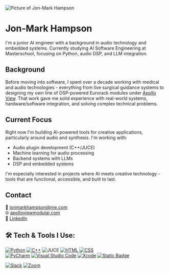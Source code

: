 ![Picture of Jon-Mark Hampson](https://res.cloudinary.com/apollo-view-modular/image/upload/v1761576883/Jon-Mark/Github-Banner_2_-_small_ozjff6.png)  

# Jon-Mark Hampson

I'm a junior AI engineer with a background in audio technology and embedded systems. Currently studying AI Software Engineering at Masterschool, focusing on Python, audio DSP, and LLM integration.

## Background

Before moving into software, I spent over a decade working with medical and audio technologies - everything from live surgical guidance systems to designing my own line of DSP-powered Eurorack modules under [Apollo View](https://apolloviewmodular.com). That work gave me solid experience with real-world systems, hardware/software integration, and solving complex technical problems.

## Current Focus

Right now I'm building AI-powered tools for creative applications, particularly around audio and synthesis. I'm working with:

- Audio plugin development (C++/JUCE)
- Machine learning for audio processing
- Backend systems with LLMs
- DSP and embedded systems

I'm especially interested in projects where AI meets creative technology - tools that are functional, accessible, and built to last.

## Contact

📧 jonmarkhampson@me.com  
🌐 [apolloviewmodular.com](https://apolloviewmodular.com)  
💼 [LinkedIn](https://www.linkedin.com/in/jon-mark-hampson/)

## 🛠️ **Tech & Tools I Use:**  

[![Python](https://img.shields.io/badge/Python-3776AB?logo=python&logoColor=fff)](#) [![C++](https://img.shields.io/badge/C++-%2300599C.svg?logo=c%2B%2B&logoColor=white)](#) ![JUCE](https://img.shields.io/badge/JUCE-white?logo=juce) [![HTML](https://img.shields.io/badge/HTML-%23E34F26.svg?logo=html5&logoColor=white)](#) [![CSS](https://img.shields.io/badge/CSS-1572B6?logo=css3&logoColor=fff)](#)  
[![PyCharm](https://img.shields.io/badge/PyCharm-000?logo=pycharm&logoColor=fff)](#) [![Visual Studio Code](https://custom-icon-badges.demolab.com/badge/Visual%20Studio%20Code-0078d7.svg?logo=vsc&logoColor=white)](#) [![Xcode](https://img.shields.io/badge/Xcode-007ACC?logo=Xcode&logoColor=white)](#) [![Static Badge](https://img.shields.io/badge/-blue?logo=kicad&logoSize=auto)](#)

[![Slack](https://img.shields.io/badge/Slack-4A154B?logo=slack&logoColor=fff)](#) [![Zoom](https://img.shields.io/badge/Zoom-2D8CFF?logo=zoom&logoColor=white)](#)  
